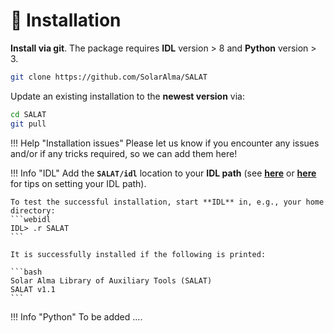 # :floppy_disk: Installation

**Install via git**. The package requires **IDL** version > 8 and **Python** version > 3.

```bash
git clone https://github.com/SolarAlma/SALAT
```

Update an existing installation to the **newest version** via:

```bash
cd SALAT
git pull
```

!!! Help "Installation issues"
    Please let us know if you encounter any issues and/or if any tricks required, so we can add them here!

!!! Info "IDL"
    Add the **`SALAT/idl`** location to your **IDL path** (see **[here](https://www.l3harrisgeospatial.com/Support/Self-Help-Tools/Help-Articles/Help-Articles-Detail/ArtMID/10220/ArticleID/16156/Quick-tips-for-customizing-your-IDL-program-search-path)** or **[here](http://www.idlcoyote.com/code_tips/installcoyote.php)** for tips on setting your IDL path).
    
	To test the successful installation, start **IDL** in, e.g., your home directory:
	```webidl
	IDL> .r SALAT
	```

	It is successfully installed if the following is printed:

	```bash
	Solar Alma Library of Auxiliary Tools (SALAT) 
	SALAT v1.1
	```

!!! Info "Python"
    To be added ....
	



 